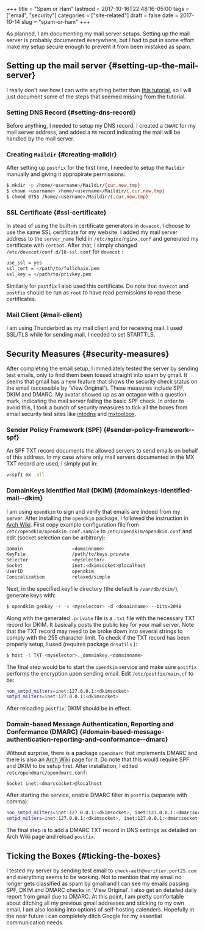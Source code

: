 +++
title = "Spam or Ham"
lastmod = 2017-10-16T22:48:16-05:00
tags = ["email", "security"]
categories = ["site-related"]
draft = false
date = 2017-10-14
slug = "spam-or-ham"
+++

As planned, I am documenting my mail server setups. Setting up the mail server is probably documented everywhere, but I had to put in some effort make my setup secure enough to prevent it from been mistaked as spam.


## Setting up the mail server {#setting-up-the-mail-server}

I really don't see how I can write anything better than [this tutorial](http://www.netarky.com/programming/arch_linux/Arch_Linux_mail_server_setup_1.html), so I will just document some of the steps that seemed missing from the tutorial.


### Setting DNS Record {#setting-dns-record}

Before anything, I needed to setup my DNS record. I created a `CNAME` for my mail server address, and added a `MX` record indicating the mail will be handled by the mail server.


### Creating `Maildir` {#creating-maildir}

After setting up `postfix` for the first time, I needed to setup the `Maildir` manually and giving it appropirate permissions:

```sh
$ mkdir -p /home/<username>/Maildir/{cur,new,tmp}
$ chown <username> /home/<username>/Maildir/{,cur,new,tmp}
$ chmod 0755 /home/<username>/Maildir/{,cur,new,tmp}
```


### SSL Certificate {#ssl-certificate}

In stead of using the built-in certificate generators in `dovecot`, I choose to use the same SSL certificate for my website. I added my mail server address to the `server_name` field in `/etc/nginx/nginx.conf` and generated my certificate with `certbot`. After that, I simply changed `/etc/dovecot/conf.d/10-ssl.conf` for `dovecot` :

```sh
use_ssl = yes
ssl_cert = </path/to/fullchain.pem
ssl_key = </path/to/privkey.pem
```

Similarly for `postfix` I also used this certificate. Do note that `dovecot` and `postfix` should be run as `root` to have read permissions to read these certificates.


### Mail Client {#mail-client}

I am using Thunderbird as my mail client and for receiving mail. I used SSL/TLS while for sending mail, I needed to set STARTTLS.


## Security Measures {#security-measures}

After completing the email setup, I immediately tested the server by sending test emails, only to find them been tossed straight into spam by gmail. It seems that gmail has a new feature that shows the security check status on the email (accessible by 'View Original'). These measures include SPF, DKIM and DMARC. My avatar showed up as an octagon with a question mark, indicating the mail server failing the basic SPF check. In order to avoid this, I took a bunch of security measures to tick all the boxes from email security test sites like [intodns](https://intodns.com) and [mxtoolbox](https://mxtoolbox.com).


### Sender Policy Framework (SPF) {#sender-policy-framework--spf}

An SPF TXT record documents the allowed servers to send emails on behalf of this address. In my case where only mail servers documented in the MX TXT record are used, I simply put in:

```sh
v=spf1 mx -all
```


### DomainKeys Identified Mail (DKIM) {#domainkeys-identified-mail--dkim}

I am using `opendkim` to sign and verify that emails are indeed from my server. After installing the `opendkim` package, I followed the instruction in [Arch Wiki](https://wiki.archlinux.org/index.php/OpenDKIM). First copy example configuration file from `/etc/opendkim/opendkim.conf.sample` to `/etc/opendkim/opendkim.conf` and edit (socket selection can be arbitrary):

```sh
Domain                  <domainname>
KeyFile                 /path/to/keys.private
Selector                <myselector>
Socket                  inet:<dkimsocket>@localhost
UserID                  opendkim
Conicalization          relaxed/simple
```

Next, in the specified keyfile directory (the default is `/var/db/dkim/`), generate keys with:

```sh
$ opendkim-genkey -r -s <myselector> -d <domainname> --bits=2048
```

Along with the generated `.private` file is a `.txt` file with the necessary TXT record for DKIM. It basically posts the public key for your mail server. Note that the TXT record may need to be broke down into several strings to comply with the 255 character limit. To check if the TXT record has been properly setup, I used (requires package `dnsutils` ):

```sh
$ host -t TXT <myselector>._domainkey.<domainname>
```

The final step would be to start the `opendkim` service and  make sure `postfix` performs the encryption upon sending email. Edit `/etc/postfix/main.cf` to be:

```sh
non_smtpd_milters=inet:127.0.0.1:<dkimsocket>
smtpd_milters=inet:127.0.0.1:<dkimsocket>
```

After reloading `postfix`, DKIM should be in effect.


### Domain-based Message Authentication, Reporting and Conformance (DMARC) {#domain-based-message-authentication-reporting-and-conformance--dmarc}

Without surprise, there is a package `opendmarc` that implements DMARC and there is also an [Arch Wiki](https://wiki.archlinux.org/index.php/OpenDMARC) page for it. Do note that this would require SPF and DKIM to be setup first. After installation, I edited `/etc/opendmarc/opendmarc.conf`:

```sh
Socket inet:<dmarcsocket>@localhost
```

After starting the service, enable DMARC filter in `postfix` (separate with comma):

```sh
non_smtpd_milters=inet:127.0.0.1:<dkimsocket>, inet:127.0.0.1:<dmarcsocket>
smtpd_milters=inet:127.0.0.1:<dkimsocket>, inet:127.0.0.1:<dmarcsocket>
```

The final step is to add a DMARC TXT record in DNS settings as detailed on Arch Wiki page and reload `postfix`.


## Ticking the Boxes {#ticking-the-boxes}

I tested my server by sending test email to `check-auth@verifier.port25.com` and everything seems to be working. Not to mention that my email no longer gets classified as spam by gmail and I can see my emails passing SPF, DKIM and DMARC checks in 'View Original'. I also get an detailed daily report from gmail due to DMARC. At this point, I am pretty comfortable about ditching all my previous gmail addresses and sticking to my own email. I am also looking into options of self-hosting calenders. Hopefully in the near future I can completely ditch Google for my essential communication needs.